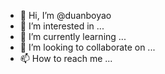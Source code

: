 - 👋 Hi, I’m @duanboyao
- 👀 I’m interested in ...
- 🌱 I’m currently learning ...
- 💞️ I’m looking to collaborate on ...
- 📫 How to reach me ...

<!---
duanboyao/duanboyao is a ✨ special ✨ repository because its `README.md` (this file) appears on your GitHub profile.
You can click the Preview link to take a look at your changes.
--->
